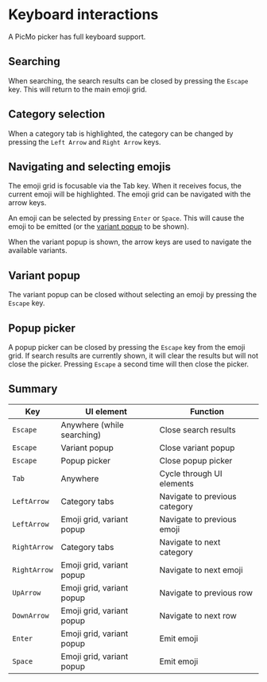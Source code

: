 # Keyboard interactions

A PicMo picker has full keyboard support.

## Searching

When searching, the search results can be closed by pressing the `Escape` key. This will return to the main emoji grid.

## Category selection

When a category tab is highlighted, the category can be changed by pressing the `Left Arrow` and `Right Arrow` keys.

## Navigating and selecting emojis

The emoji grid is focusable via the Tab key. When it receives focus, the current emoji will be highlighted. The emoji grid can be navigated with the arrow keys.

An emoji can be selected by pressing `Enter` or `Space`. This will cause the emoji to be emitted (or the [variant popup](./variants) to be shown).

When the variant popup is shown, the arrow keys are used to navigate the available variants.

## Variant popup

The variant popup can be closed without selecting an emoji by pressing the `Escape` key.

## Popup picker

A popup picker can be closed by pressing the `Escape` key from the emoji grid. If search results are currently shown, it will clear the results but will not close the picker. Pressing `Escape` a second time will then close the picker.

## Summary

| Key         | UI element                  | Function
| ----------- | --------------------------- | ----- |
| `Escape`    | Anywhere (while searching)  | Close search results   |
| `Escape`  | Variant popup        | Close variant popup      |
| `Escape`  | Popup picker        | Close popup picker      |
| `Tab`     | Anywhere          | Cycle through UI elements        |
| `LeftArrow` | Category tabs | Navigate to previous category        |
| `LeftArrow` | Emoji grid, variant popup | Navigate to previous emoji        |
| `RightArrow` | Category tabs | Navigate to next category        |
| `RightArrow` | Emoji grid, variant popup | Navigate to next emoji |
| `UpArrow` | Emoji grid, variant popup | Navigate to previous row |
| `DownArrow` | Emoji grid, variant popup | Navigate to next row |
| `Enter` | Emoji grid, variant popup | Emit emoji |
| `Space` | Emoji grid, variant popup | Emit emoji |